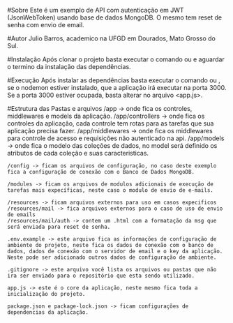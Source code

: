 #Sobre
    Este é um exemplo de API com autenticação em JWT (JsonWebToken)
    usando base de dados MongoDB. O mesmo tem reset de senha com envio de 
    email.

#Autor
    Julio Barros, academico na UFGD em Dourados, Mato Grosso do Sul.

#Instalação
    Após clonar o projeto basta executar o comando <npm install> ou <npm i> e aguardar o termino da instalação das dependências. 

#Execução
    Após instalar as dependências basta executar o comando <node app.js> ou <nodemon app.js>, se o nodemon estiver instalado, que a aplicação irá executar na porta 3000. Se a porta 3000 estiver ocupada, basta alterar no arquivo <app.js>.

#Estrutura das Pastas e arquivos
    /app -> onde fica os controles, middlewares e models da aplicação.
    /app/controllers -> onde fica os controles da aplicação, cada controle tem rotas para as tarefas que sua aplicação precisa fazer.
    /app/middlewares -> onde fica os middlewares para controle de acesso e requisições não autenticado na api.
    /app/models -> onde fica o modelo das coleções de dados, no model será definido os atributos de cada coleção e suas caracteristicas.
    
    /config -> ficam os arquivos de configuração, no caso deste exemplo fica a configuração de conexão com o Banco de Dados MongoDB.

    /modules -> ficam os arquivos de modulos adicionais de execução de tarefas mais expecíficas, neste caso o modulo de envio de e-mails.

    /resources -> ficam arquivos externos para uso em casos expecificos
    /resources/mail -> fica arquivos externos para o caso de uso de envio de emails
    /resources/mail/auth -> contem um .html com a formatação da msg que será enviada para reset de senha.

    .env.example -> este arquivo fica as informações de configuração de ambiente do projeto, neste fica os dados de conexão com o banco de dados, dados de conexão com o servidor de email e o key da aplicação. Neste pode ser adicionado outros dados de configuração de ambiente.

    .gitignore -> este arquivo você lista os arquivos ou pastas que não ira ser enviado para o repositório que esta sendo utilizado.

    app.js -> este é o core da aplicação, neste mesmo fica toda a inicialização do projeto.

    package.json e package-lock.json -> ficam configurações de dependencias da aplicação.
